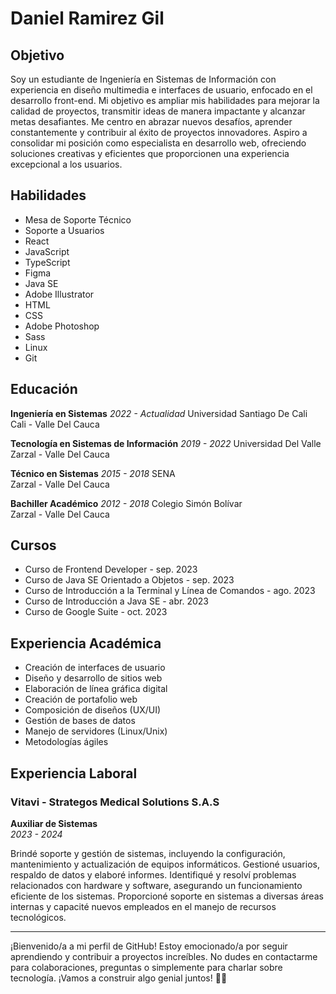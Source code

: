 # Daniel Ramirez Gil

## Objetivo

Soy un estudiante de Ingeniería en Sistemas de Información con experiencia en diseño multimedia e interfaces de usuario, enfocado en el desarrollo front-end. Mi objetivo es ampliar mis habilidades para mejorar la calidad de proyectos, transmitir ideas de manera impactante y alcanzar metas desafiantes. Me centro en abrazar nuevos desafíos, aprender constantemente y contribuir al éxito de proyectos innovadores. Aspiro a consolidar mi posición como especialista en desarrollo web, ofreciendo soluciones creativas y eficientes que proporcionen una experiencia excepcional a los usuarios.

## Habilidades

- Mesa de Soporte Técnico
- Soporte a Usuarios
- React
- JavaScript
- TypeScript
- Figma
- Java SE
- Adobe Illustrator
- HTML
- CSS
- Adobe Photoshop
- Sass
- Linux
- Git

## Educación

**Ingeniería en Sistemas**
*2022 - Actualidad*
Universidad Santiago De Cali  
Cali - Valle Del Cauca

**Tecnología en Sistemas de Información**
*2019 - 2022*
Universidad Del Valle  
Zarzal - Valle Del Cauca

**Técnico en Sistemas**
*2015 - 2018*
SENA  
Zarzal - Valle Del Cauca

**Bachiller Académico**
*2012 - 2018*
Colegio Simón Bolívar  
Zarzal - Valle Del Cauca

## Cursos

- Curso de Frontend Developer - sep. 2023
- Curso de Java SE Orientado a Objetos - sep. 2023
- Curso de Introducción a la Terminal y Línea de Comandos - ago. 2023
- Curso de Introducción a Java SE - abr. 2023
- Curso de Google Suite - oct. 2023

## Experiencia Académica

- Creación de interfaces de usuario
- Diseño y desarrollo de sitios web
- Elaboración de línea gráfica digital
- Creación de portafolio web
- Composición de diseños (UX/UI)
- Gestión de bases de datos
- Manejo de servidores (Linux/Unix)
- Metodologías ágiles

## Experiencia Laboral

### Vitavi - Strategos Medical Solutions S.A.S
**Auxiliar de Sistemas**  
*2023 - 2024*

Brindé soporte y gestión de sistemas, incluyendo la configuración, mantenimiento y actualización de equipos informáticos. Gestioné usuarios, respaldo de datos y elaboré informes. Identifiqué y resolví problemas relacionados con hardware y software, asegurando un funcionamiento eficiente de los sistemas. Proporcioné soporte en sistemas a diversas áreas internas y capacité nuevos empleados en el manejo de recursos tecnológicos.

---

¡Bienvenido/a a mi perfil de GitHub! Estoy emocionado/a por seguir aprendiendo y contribuir a proyectos increíbles. No dudes en contactarme para colaboraciones, preguntas o simplemente para charlar sobre tecnología. ¡Vamos a construir algo genial juntos! 👋🚀
